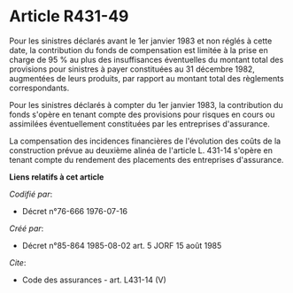 # Article R431-49

Pour les sinistres déclarés avant le 1er janvier 1983 et non réglés à cette date, la contribution du fonds de compensation
est limitée à la prise en charge de 95 % au plus des insuffisances éventuelles du montant total des provisions pour sinistres
à payer constituées au 31 décembre 1982, augmentées de leurs produits, par rapport au montant total des règlements
correspondants. 

Pour les sinistres déclarés à compter du 1er janvier 1983, la contribution du fonds s'opère en tenant compte des provisions
pour risques en cours ou assimilées éventuellement constituées par les entreprises d'assurance. 

La compensation des incidences financières de l'évolution des coûts de la construction prévue au deuxième alinéa de l'article
L. 431-14 s'opère en tenant compte du rendement des placements des entreprises d'assurance.

**Liens relatifs à cet article**

_Codifié par_:

  - Décret n°76-666 1976-07-16

_Créé par_:

  - Décret n°85-864 1985-08-02 art. 5 JORF 15 août 1985

_Cite_:

  - Code des assurances - art. L431-14 (V)
